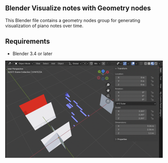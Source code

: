 ## Blender Visualize notes with Geometry nodes

This Blender file contains a geometry nodes group for generating visualization of piano notes over time.

## Requirements
- Blender 3.4 or later

![Notes Visualization](notes.png)

